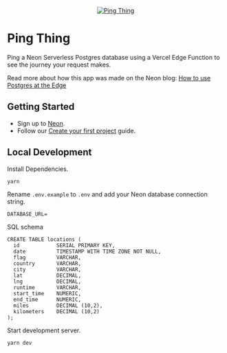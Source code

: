 <p align="center">
  <a href="http://neon.tech/demos/ping-thing">
    <img alt="Ping Thing" src="http://neon.tech/demos/ping-thing/static/open-graph-image.jpg" />
  </a>
</p>

# Ping Thing

Ping a Neon Serverless Postgres database using a Vercel Edge Function to see the journey your request makes.

Read more about how this app was made on the Neon blog: [How to use Postgres at the Edge](https://neon.tech/blog/how-to-use-postgres-at-the-edge)

## Getting Started

- Sign up to [Neon](https://neon.tech/).
- Follow our [Create your first project](https://neon.tech/docs/get-started-with-neon/setting-up-a-project) guide.

## Local Development

Install Dependencies.

```
yarn
```

Rename `.env.example` to `.env` and add your Neon database connection string.

```
DATABASE_URL=
```

SQL schema

```
CREATE TABLE locations (
  id            SERIAL PRIMARY KEY,
  date          TIMESTAMP WITH TIME ZONE NOT NULL,
  flag          VARCHAR,
  country       VARCHAR,
  city          VARCHAR,
  lat           DECIMAL,
  lng           DECIMAL,
  runtime       VARCHAR,
  start_time    NUMERIC,
  end_time      NUMERIC,
  miles         DECIMAL (10,2),
  kilometers    DECIMAL (10,2)
);
```

Start development server.

```
yarn dev
```
